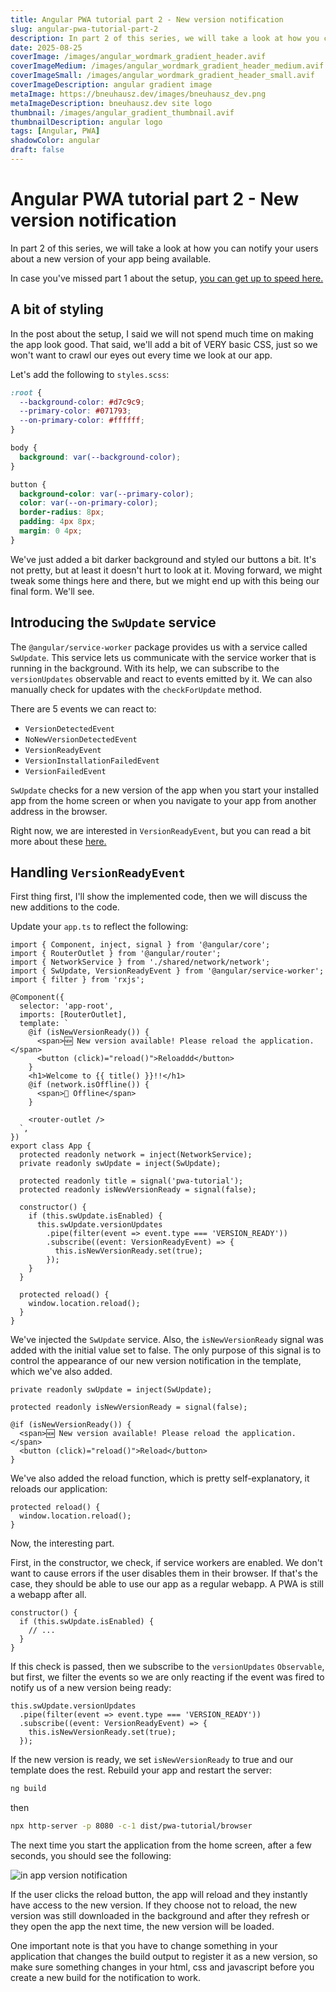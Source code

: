 ```yaml
---
title: Angular PWA tutorial part 2 - New version notification
slug: angular-pwa-tutorial-part-2
description: In part 2 of this series, we will take a look at how you can notify your users about a new version of your app being available
date: 2025-08-25
coverImage: /images/angular_wordmark_gradient_header.avif
coverImageMedium: /images/angular_wordmark_gradient_header_medium.avif
coverImageSmall: /images/angular_wordmark_gradient_header_small.avif
coverImageDescription: angular gradient image
metaImage: https://bneuhausz.dev/images/bneuhausz_dev.png
metaImageDescription: bneuhausz.dev site logo
thumbnail: /images/angular_gradient_thumbnail.avif
thumbnailDescription: angular logo
tags: [Angular, PWA]
shadowColor: angular
draft: false
---
```


# Angular PWA tutorial part 2 - New version notification

In part 2 of this series, we will take a look at how you can notify your users about a new version of your app being available.

In case you've missed part 1 about the setup, [you can get up to speed here.](https://bneuhausz.dev/blog/angular-pwa-tutorial-part-1)

## A bit of styling

In the post about the setup, I said we will not spend much time on making the app look good. That said, we'll add a bit of VERY basic CSS, just so we won't want to crawl our eyes out every time we look at our app.

Let's add the following to ``styles.scss``:

```scss
:root {
  --background-color: #d7c9c9;
  --primary-color: #071793;
  --on-primary-color: #ffffff;
}

body {
  background: var(--background-color);
}

button {
  background-color: var(--primary-color);
  color: var(--on-primary-color);
  border-radius: 8px;
  padding: 4px 8px;
  margin: 0 4px;
}
```

We've just added a bit darker background and styled our buttons a bit. It's not pretty, but at least it doesn't hurt to look at it. Moving forward, we might tweak some things here and there, but we might end up with this being our final form. We'll see.

## Introducing the ``SwUpdate`` service

The ``@angular/service-worker`` package provides us with a service called ``SwUpdate``. This service lets us communicate with the service worker that is running in the background. With its help, we can subscribe to the ``versionUpdates`` observable and react to events emitted by it. We can also manually check for updates with the ``checkForUpdate`` method.

There are 5 events we can react to:

- ``VersionDetectedEvent``
- ``NoNewVersionDetectedEvent``
- ``VersionReadyEvent``
- ``VersionInstallationFailedEvent``
- ``VersionFailedEvent``

``SwUpdate`` checks for a new version of the app when you start your installed app from the home screen or when you navigate to your app from another address in the browser.

Right now, we are interested in ``VersionReadyEvent``, but you can read a bit more about these [here.](https://angular.dev/ecosystem/service-workers/communications)

## Handling ``VersionReadyEvent``

First thing first, I'll show the implemented code, then we will discuss the new additions to the code.

Update your ``app.ts`` to reflect the following:

```angular-ts
import { Component, inject, signal } from '@angular/core';
import { RouterOutlet } from '@angular/router';
import { NetworkService } from './shared/network/network';
import { SwUpdate, VersionReadyEvent } from '@angular/service-worker';
import { filter } from 'rxjs';

@Component({
  selector: 'app-root',
  imports: [RouterOutlet],
  template: `
    @if (isNewVersionReady()) {
      <span>🆕 New version available! Please reload the application.</span>
      <button (click)="reload()">Reloaddd</button>
    }
    <h1>Welcome to {{ title() }}!!</h1>
    @if (network.isOffline()) {
      <span>🚫 Offline</span>
    }

    <router-outlet />
  `,
})
export class App {
  protected readonly network = inject(NetworkService);
  private readonly swUpdate = inject(SwUpdate);

  protected readonly title = signal('pwa-tutorial');
  protected readonly isNewVersionReady = signal(false);

  constructor() {
    if (this.swUpdate.isEnabled) {
      this.swUpdate.versionUpdates
        .pipe(filter(event => event.type === 'VERSION_READY'))
        .subscribe((event: VersionReadyEvent) => {
          this.isNewVersionReady.set(true);
        });
    }
  }

  protected reload() {
    window.location.reload();
  }
}

```

We've injected the ``SwUpdate`` service. Also, the ``isNewVersionReady`` signal was added with the initial value set to false. The only purpose of this signal is to control the appearance of our new version notification in the template, which we've also added.

```angular-ts
private readonly swUpdate = inject(SwUpdate);

protected readonly isNewVersionReady = signal(false);
```

```angular-html
@if (isNewVersionReady()) {
  <span>🆕 New version available! Please reload the application.</span>
  <button (click)="reload()">Reload</button>
}
```

We've also added the reload function, which is pretty self-explanatory, it reloads our application:

```angular-ts
protected reload() {
  window.location.reload();
}
```

Now, the interesting part.

First, in the constructor, we check, if service workers are enabled. We don't want to cause errors if the user disables them in their browser. If that's the case, they should be able to use our app as a regular webapp. A PWA is still a webapp after all.

```angular-ts
constructor() {
  if (this.swUpdate.isEnabled) {
    // ...
  }
}
```

If this check is passed, then we subscribe to the ``versionUpdates`` ``Observable``, but first, we filter the events so we are only reacting if the event was fired to notify us of a new version being ready:

```angular-ts
this.swUpdate.versionUpdates
  .pipe(filter(event => event.type === 'VERSION_READY'))
  .subscribe((event: VersionReadyEvent) => {
    this.isNewVersionReady.set(true);
  });
```

If the new version is ready, we set ``isNewVersionReady`` to true and our template does the rest. Rebuild your app and restart the server:

```bash
ng build
```

then

```bash
npx http-server -p 8080 -c-1 dist/pwa-tutorial/browser
```

The next time you start the application from the home screen, after a few seconds, you should see the following:

![in app version notification](/images/pwa-tutorial/part-2/new_version_notification.avif)

If the user clicks the reload button, the app will reload and they instantly have access to the new version. If they choose not to reload, the new version was still downloaded in the background and after they refresh or they open the app the next time, the new version will be loaded.

One important note is that you have to change something in your application that changes the build output to register it as a new version, so make sure something changes in your html, css and javascript before you create a new build for the notification to work.